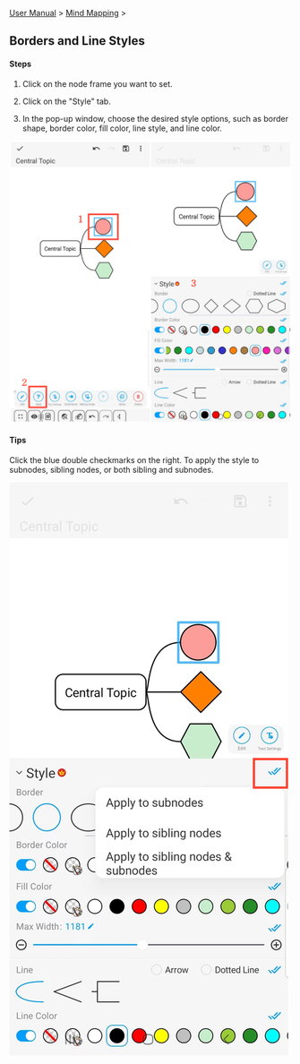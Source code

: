 [User Manual](/dragonnest/drawnote/manual/en) > [Mind Mapping](/dragonnest/drawnote/manual/en/mind_mapping) >

Borders and Line Styles
---
#### Steps

1. Click on the node frame you want to set.

2. Click on the "Style" tab.

3. In the pop-up window, choose the desired style options, such as border shape, border color, fill color, line style, and line color.

![Borders and Line Styles](imgs/border_and_line_style.png)

#### Tips
Click the blue double checkmarks on the right.   To apply the style to subnodes, sibling nodes, or both sibling and subnodes.

![Borders and Line Styles](imgs/border_and_line_style1.png)